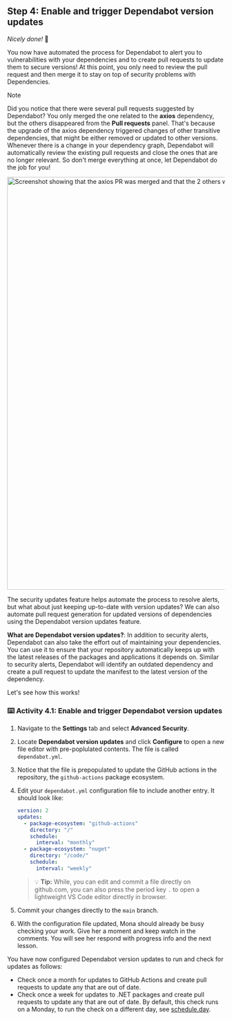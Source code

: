 ## Step 4: Enable and trigger Dependabot version updates

_Nicely done!_ :partying_face:

You now have automated the process for Dependabot to alert you to vulnerabilities with your dependencies and to create pull requests to update them to secure versions! At this point, you only need to review the pull request and then merge it to stay on top of security problems with Dependencies.

> [!NOTE]  
> Did you notice that there were several pull requests suggested by Dependabot? You only merged the one related to the **axios** dependency, but the others disappeared from the **Pull requests** panel. That's because the upgrade of the axios dependency triggered changes of other transitive dependencies, that might be either removed or updated to other versions. Whenever there is a change in your dependency graph, Dependabot will automatically review the existing pull requests and close the ones that are no longer relevant. So don't merge everything at once, let Dependabot do the job for you! 
<img width="955" alt="Screenshot showing that the axios PR was merged and that the 2 others were closed" src="https://github.com/user-attachments/assets/6c97f90b-c6e2-4865-b1eb-dd7053383f07" />


The security updates feature helps automate the process to resolve alerts, but what about just keeping up-to-date with version updates? We can also automate pull request generation for updated versions of dependencies using the Dependabot version updates feature.

**What are Dependabot version updates?**: In addition to security alerts, Dependabot can also take the effort out of maintaining your dependencies. You can use it to ensure that your repository automatically keeps up with the latest releases of the packages and applications it depends on. Similar to security alerts, Dependabot will identify an outdated dependency and create a pull request to update the manifest to the latest version of the dependency.

Let's see how this works!

### :keyboard: Activity 4.1: Enable and trigger Dependabot version updates

1. Navigate to the **Settings** tab and select **Advanced Security**.
1. Locate **Dependabot version updates** and click **Configure** to open a new file editor with pre-poplulated contents. The file is called `dependabot.yml`.
1. Notice that the file is prepopulated to update the GitHub actions in the repository, the `github-actions` package ecosystem.
1. Edit your `dependabot.yml` configuration file to include another entry. It should look like:

   ```yaml
   version: 2
   updates:
     - package-ecosystem: "github-actions"
       directory: "/"
       schedule:
         interval: "monthly"
     - package-ecosystem: "nuget"
       directory: "/code/"
       schedule:
         interval: "weekly"
   ```
  
   > 💡 **Tip:** While, you can edit and commit a file directly on github.com, you can also press the period key `.` to open a lightweight VS Code editor directly in browser.

1. Commit your changes directly to the `main` branch.
1. With the configuration file updated, Mona should already be busy checking your work. Give her a moment and keep watch in the comments. You will see her respond with progress info and the next lesson.

You have now configured Dependabot version updates to run and check for updates as follows:

- Check once a month for updates to GitHub Actions and create pull requests to update any that are out of date.
- Check once a week for updates to .NET packages and create pull requests to update any that are out of date. By default, this check runs on a Monday, to run the check on a different day, see [schedule.day](https://docs.github.com/en/code-security/dependabot/dependabot-version-updates/configuration-options-for-the-dependabot.yml-file#scheduleday).
